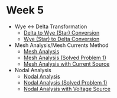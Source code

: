 # Week 5

- Wye ↔ Delta Transformation
    - [Delta to Wye (Star) Conversion](https://www.youtube.com/watch?v=7np1d5ez1hs&list=PLBlnK6fEyqRgLR-hMp7wem-bdVN1iEhsh&index=61)
    - [Wye (Star) to Delta Conversion](https://www.youtube.com/watch?v=5_mmZNkn9J0&list=PLBlnK6fEyqRgLR-hMp7wem-bdVN1iEhsh&index=62)
- Mesh Analysis/Mesh Currents Method
    - [Mesh Analysis](https://www.youtube.com/watch?v=SkBAJ7TooDk&list=PLBlnK6fEyqRgLR-hMp7wem-bdVN1iEhsh&index=32)
    - [Mesh Analysis (Solved Problem 1)](https://www.youtube.com/watch?v=Ue3ozP_CSL4&list=PLBlnK6fEyqRgLR-hMp7wem-bdVN1iEhsh&index=33)
    - [Mesh Analysis with Current Source](https://www.youtube.com/watch?v=s5svOTeKnOE&list=PLBlnK6fEyqRgLR-hMp7wem-bdVN1iEhsh&index=35)
- Nodal Analysis
    - [Nodal Analysis](https://www.youtube.com/watch?v=fHj2RdOnTqg&list=PLBlnK6fEyqRgLR-hMp7wem-bdVN1iEhsh&index=38)
    - [Nodal Analysis (Solved Problem 1)](https://www.youtube.com/watch?v=Mwu1zaA8_f4&list=PLBlnK6fEyqRgLR-hMp7wem-bdVN1iEhsh&index=39)
    - [Nodal Analysis with Voltage Source](https://www.youtube.com/watch?v=oIdRFBdVcmM&list=PLBlnK6fEyqRgLR-hMp7wem-bdVN1iEhsh&index=40)
